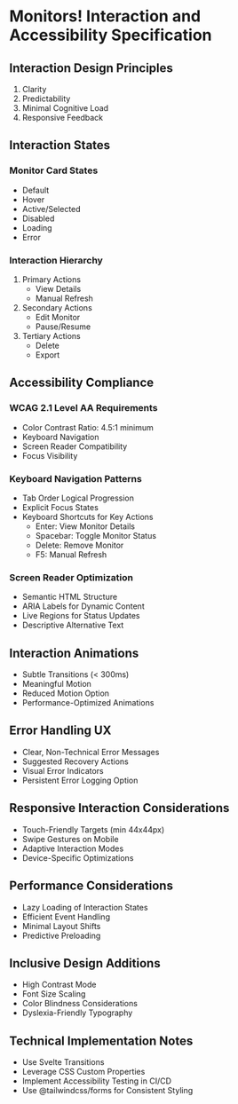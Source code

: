 # Monitors! Interaction and Accessibility Specification

## Interaction Design Principles
1. Clarity
2. Predictability
3. Minimal Cognitive Load
4. Responsive Feedback

## Interaction States

### Monitor Card States
- Default
- Hover
- Active/Selected
- Disabled
- Loading
- Error

### Interaction Hierarchy
1. Primary Actions
   - View Details
   - Manual Refresh
2. Secondary Actions
   - Edit Monitor
   - Pause/Resume
3. Tertiary Actions
   - Delete
   - Export

## Accessibility Compliance

### WCAG 2.1 Level AA Requirements
- Color Contrast Ratio: 4.5:1 minimum
- Keyboard Navigation
- Screen Reader Compatibility
- Focus Visibility

### Keyboard Navigation Patterns
- Tab Order Logical Progression
- Explicit Focus States
- Keyboard Shortcuts for Key Actions
  - Enter: View Monitor Details
  - Spacebar: Toggle Monitor Status
  - Delete: Remove Monitor
  - F5: Manual Refresh

### Screen Reader Optimization
- Semantic HTML Structure
- ARIA Labels for Dynamic Content
- Live Regions for Status Updates
- Descriptive Alternative Text

## Interaction Animations
- Subtle Transitions (< 300ms)
- Meaningful Motion
- Reduced Motion Option
- Performance-Optimized Animations

## Error Handling UX
- Clear, Non-Technical Error Messages
- Suggested Recovery Actions
- Visual Error Indicators
- Persistent Error Logging Option

## Responsive Interaction Considerations
- Touch-Friendly Targets (min 44x44px)
- Swipe Gestures on Mobile
- Adaptive Interaction Modes
- Device-Specific Optimizations

## Performance Considerations
- Lazy Loading of Interaction States
- Efficient Event Handling
- Minimal Layout Shifts
- Predictive Preloading

## Inclusive Design Additions
- High Contrast Mode
- Font Size Scaling
- Color Blindness Considerations
- Dyslexia-Friendly Typography

## Technical Implementation Notes
- Use Svelte Transitions
- Leverage CSS Custom Properties
- Implement Accessibility Testing in CI/CD
- Use @tailwindcss/forms for Consistent Styling